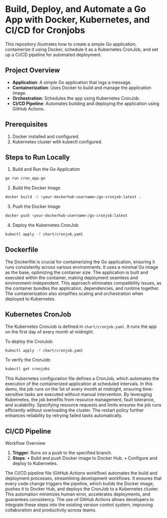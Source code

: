 # Build, Deploy, and Automate a Go App with Docker, Kubernetes, and CI/CD for Cronjobs

This repository illustrates how to create a simple Go application, containerize it using Docker, schedule it as a Kubernetes CronJob, and set up a CI/CD pipeline for automated deployment.

## Project Overview

- **Application**: A simple Go application that logs a message.
- **Containerization**: Uses Docker to build and manage the application image.
- **Orchestration**: Schedules the app using Kubernetes CronJob.
- **CI/CD Pipeline**: Automates building and deploying the application using GitHub Actions.

## Prerequisites

1.	Docker installed and configured.
2.	Kubernetes cluster with kubectl configured.

## Steps to Run Locally

1.	Build and Run the Go Application

```bash
go run cron_app.go
```

2.	Build the Docker Image

```bash
docker build -t <your-dockerhub-username>/go-cronjob:latest .
````

3.	Push the Docker Image

```bash
docker push <your-dockerhub-username>/go-cronjob:latest
````

4.	Deploy the Kubernetes CronJob

```bash
kubectl apply -f chart/cronjob.yaml
```

## Dockerfile

The Dockerfile is crucial for containerizing the Go application, ensuring it runs consistently across various environments. It uses a minimal Go image as the base, optimizing the container size. The application is built and executed within the container, making deployment seamless and environment-independent. This approach eliminates compatibility issues, as the container bundles the application, dependencies, and runtime together. The containerization also simplifies scaling and orchestration when deployed to Kubernetes.

## Kubernetes CronJob

The Kubernetes CronJob is defined in `chart/cronjob.yaml`. It runs the app on the first day of every month at midnight.

To deploy the CronJob:

```bash
kubectl apply -f chart/cronjob.yaml
```

To verify the CronJob:

```bash
kubectl get cronjobs
```

This Kubernetes configuration file defines a CronJob, which automates the execution of the containerized application at scheduled intervals. In this demo, the job runs on the 1st of every month at midnight, ensuring time-sensitive tasks are executed without manual intervention. By leveraging Kubernetes, the job benefits from resource management, fault tolerance, and scalability. Specifying resource requests and limits ensures the job runs efficiently without overloading the cluster. The restart policy further enhances reliability by retrying failed tasks automatically.

## CI/CD Pipeline

Workflow Overview

1.	**Trigger**: Runs on a push to the specified branch.
2.	**Steps**:
	•	Build and push Docker image to Docker Hub.
	•	Configure and deploy to Kubernetes.

The CI/CD pipeline file (GitHub Actions workflow) automates the build and deployment processes, streamlining development workflows. It ensures that every code change triggers the pipeline, which builds the Docker image, pushes it to Docker Hub, and deploys the CronJob to a Kubernetes cluster. This automation minimizes human error, accelerates deployments, and guarantees consistency. The use of GitHub Actions allows developers to integrate these steps into the existing version control system, improving collaboration and productivity across teams.